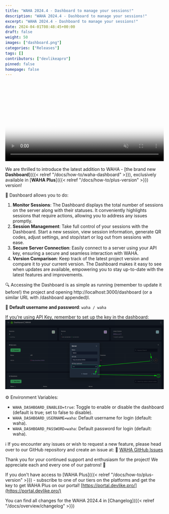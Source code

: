 ```yaml
---
title: "WAHA 2024.4 - Dashboard to manage your sessions!"
description: "WAHA 2024.4 - Dashboard to manage your sessions!"
excerpt: "WAHA 2024.4 - Dashboard to manage your sessions!"
date: 2024-04-01T08:48:45+00:00
draft: false
weight: 50
images: ["dashboard.png"]
categories: ["Releases"]
tags: []
contributors: ["devlikeapro"]
pinned: false
homepage: false
---
```


<video autoplay loop muted playsinline controls='noremoteplayback' width="100%" poster='/images/waha-dashboard.png'>
  <source src="/videos/waha-dashboard-overview.webm" type="video/webm" />
  Download the <a href="/videos/waha-dashboard-overview.webm">Dashboard Overview video</a> .
</video>

We are thrilled to introduce the latest addition to WAHA - 
[the brand new **Dashboard**]({{< relref "/docs/how-to/waha-dashboard" >}}),
exclusively available in 
[**WAHA Plus**]({{< relref "/docs/how-to/plus-version" >}}) version!

🌟 Dashboard allows you to do:

1. **Monitor Sessions**: The Dashboard displays the total number of sessions on the server along with their statuses. It conveniently highlights sessions that require actions, allowing you to address any issues promptly.
2. **Session Management**: Take full control of your sessions with the Dashboard. Start a new session, view session information, generate QR codes, adjust settings, and stop/start or log out from sessions with ease.
3. **Secure Server Connection**: Easily connect to a server using your API key, ensuring a secure and seamless interaction with WAHA.
4. **Version Comparison**: Keep track of the latest project version and compare it to your current version. The Dashboard makes it easy to see when updates are available, empowering you to stay up-to-date with the latest features and improvements.

🔍 Accessing the Dashboard is as simple as running (remember to update it before!) the project and opening http://localhost:3000/dashboard (or a similar URL with /dashboard appended)I.

🔑 **Default username and password**: `waha / waha`

If you’re using API Key, remember to set up the key in the dashboard:
![API Key](dashboard-key.png)

⚙️ Environment Variables:

- `WAHA_DASHBOARD_ENABLED=true`: Toggle to enable or disable the dashboard (default is true; set to false to disable).
- `WAHA_DASHBOARD_USERNAME=waha`: Default username for login (default: waha).
- `WAHA_DASHBOARD_PASSWORD=waha`: Default password for login (default: waha). 

ℹ️ If you encounter any issues or wish to request a new feature, please head over to our GitHub repository and create an issue at: 
🔗 [WAHA GitHub Issues](https://github.com/devlikeapro/waha/issues)


Thank you for your continued support and enthusiasm for the project! We appreciate each and every one of our patrons! 🙏

If you don't have access to 
[WAHA Plus]({{< relref "/docs/how-to/plus-version" >}}) - subscribe to one of our tiers on
the platforms  and get the key to get WAHA Plus on
our portal! [https://portal.devlike.pro/](https://portal.devlike.pro/)

You can find all changes for the WAHA 2024.4 in [Changelog]({{< relref "/docs/overview/changelog" >}})
